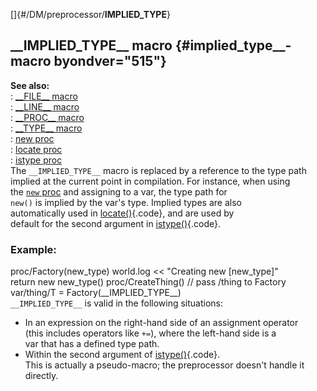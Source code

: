 []{#/DM/preprocessor/__IMPLIED_TYPE__}    
## \_\_IMPLIED_TYPE\_\_ macro {#implied_type__-macro byondver="515"}    
**See also:**    
:   [\_\_FILE\_\_ macro](/ref/DM/preprocessor/__FILE__)    
:   [\_\_LINE\_\_ macro](/ref/DM/preprocessor/__LINE__)    
:   [\_\_PROC\_\_ macro](/ref/DM/preprocessor/__PROC__)    
:   [\_\_TYPE\_\_ macro](/ref/DM/preprocessor/__TYPE__)    
:   [new proc](/ref/proc/new)    
:   [locate proc](/ref/proc/locate)    
:   [istype proc](/ref/proc/istype)    
The `__IMPLIED_TYPE__` macro is replaced by a reference to the type path    
implied at the current point in compilation. For instance, when using    
the [`new` proc](/ref/proc/new) and assigning to a var, the type path for    
`new()` is implied by the var\'s type. Implied types are also    
automatically used in [locate()](/ref/proc/locate){.code}, and are used by    
default for the second argument in [istype()](/ref/proc/istype){.code}.    
### Example:    
proc/Factory(new_type) world.log \<\< \"Creating new \[new_type\]\"    
return new new_type() proc/CreateThing() // pass /thing to Factory    
var/thing/T = Factory(\_\_IMPLIED_TYPE\_\_)    
`__IMPLIED_TYPE__` is valid in the following situations:    
-   In an expression on the right-hand side of an assignment operator    
    (this includes operators like `+=`), where the left-hand side is a    
    var that has a defined type path.    
-   Within the second argument of [istype()](/ref/proc/istype){.code}.    
This is actually a pseudo-macro; the preprocessor doesn\'t handle it    
directly.  